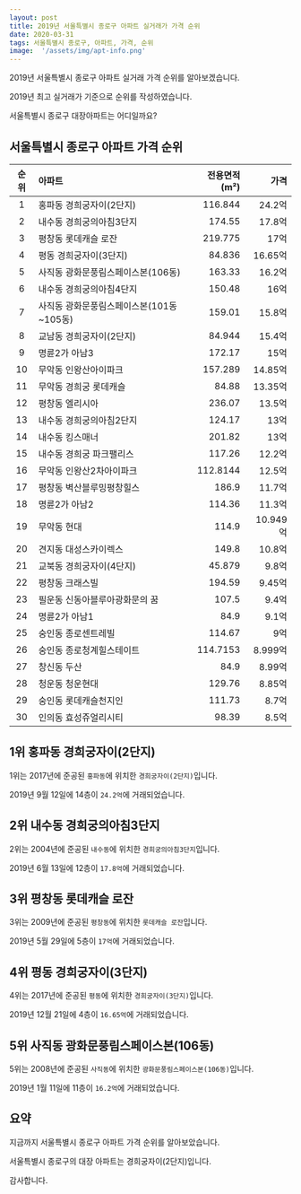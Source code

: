 ```yaml
---
layout: post
title: 2019년 서울특별시 종로구 아파트 실거래가 가격 순위
date: 2020-03-31
tags: 서울특별시 종로구, 아파트, 가격, 순위
image:  '/assets/img/apt-info.png'
---
```


2019년 서울특별시 종로구 아파트 실거래 가격 순위를 알아보겠습니다.

2019년 최고 실거래가 기준으로 순위를 작성하였습니다.

서울특별시 종로구 대장아파트는 어디일까요?

## 서울특별시 종로구 아파트 가격 순위

|순위|아파트|전용면적(m²)|가격|
|:---:|:------|---:|---:|
|1|홍파동 경희궁자이(2단지)|116.844|24.2억|
|2|내수동 경희궁의아침3단지|174.55|17.8억|
|3|평창동 롯데캐슬 로잔|219.775|17억|
|4|평동 경희궁자이(3단지)|84.836|16.65억|
|5|사직동 광화문풍림스페이스본(106동)|163.33|16.2억|
|6|내수동 경희궁의아침4단지|150.48|16억|
|7|사직동 광화문풍림스페이스본(101동~105동)|159.01|15.8억|
|8|교남동 경희궁자이(2단지)|84.944|15.4억|
|9|명륜2가 아남3|172.17|15억|
|10|무악동 인왕산아이파크|157.289|14.85억|
|11|무악동 경희궁 롯데캐슬|84.88|13.35억|
|12|평창동 엘리시아|236.07|13.5억|
|13|내수동 경희궁의아침2단지|124.17|13억|
|14|내수동 킹스매너|201.82|13억|
|15|내수동 경희궁 파크팰리스|117.26|12.2억|
|16|무악동 인왕산2차아이파크|112.8144|12.5억|
|17|평창동 벽산블루밍평창힐스|186.9|11.7억|
|18|명륜2가 아남2|114.36|11.3억|
|19|무악동 현대|114.9|10.949억|
|20|견지동 대성스카이렉스|149.8|10.8억|
|21|교북동 경희궁자이(4단지)|45.879|9.8억|
|22|평창동 크래스빌|194.59|9.45억|
|23|필운동 신동아블루아광화문의 꿈|107.5|9.4억|
|24|명륜2가 아남1|84.9|9.1억|
|25|숭인동 종로센트레빌|114.67|9억|
|26|숭인동 종로청계힐스테이트|114.7153|8.999억|
|27|창신동 두산|84.9|8.99억|
|28|청운동 청운현대|129.76|8.85억|
|29|숭인동 롯데캐슬천지인|111.73|8.7억|
|30|인의동 효성쥬얼리시티|98.39|8.5억|



## 1위 홍파동 경희궁자이(2단지)

1위는 2017년에 준공된 `홍파동`에 위치한 `경희궁자이(2단지)`입니다.

2019년 9월 12일에 14층이 `24.2억`에 거래되었습니다.

<!-- * 카카오맵 - 지도퍼가기 -->
<!-- 1. 지도 노드 -->
<div id="daumRoughmapContainer1585773430217" class="root_daum_roughmap root_daum_roughmap_landing"></div>

<!--
	2. 설치 스크립트
	* 지도 퍼가기 서비스를 2개 이상 넣을 경우, 설치 스크립트는 하나만 삽입합니다.
-->
<script charset="UTF-8" class="daum_roughmap_loader_script" src="https://ssl.daumcdn.net/dmaps/map_js_init/roughmapLoader.js"></script>

<!-- 3. 실행 스크립트 -->
<script charset="UTF-8">
	new daum.roughmap.Lander({
		"timestamp" : "1585773430217",
		"key" : "xr3s",
		"mapWidth" : "320",
		"mapHeight" : "180"
	}).render();
</script>

## 2위 내수동 경희궁의아침3단지

2위는 2004년에 준공된 `내수동`에 위치한 `경희궁의아침3단지`입니다.

2019년 6월 13일에 12층이 `17.8억`에 거래되었습니다.

<!-- * 카카오맵 - 지도퍼가기 -->
<!-- 1. 지도 노드 -->
<div id="daumRoughmapContainer1585773450834" class="root_daum_roughmap root_daum_roughmap_landing"></div>

<!--
	2. 설치 스크립트
	* 지도 퍼가기 서비스를 2개 이상 넣을 경우, 설치 스크립트는 하나만 삽입합니다.
-->
<script charset="UTF-8" class="daum_roughmap_loader_script" src="https://ssl.daumcdn.net/dmaps/map_js_init/roughmapLoader.js"></script>

<!-- 3. 실행 스크립트 -->
<script charset="UTF-8">
	new daum.roughmap.Lander({
		"timestamp" : "1585773450834",
		"key" : "xr3t",
		"mapWidth" : "320",
		"mapHeight" : "180"
	}).render();
</script>

## 3위 평창동 롯데캐슬 로잔

3위는 2009년에 준공된 `평창동`에 위치한 `롯데캐슬 로잔`입니다.

2019년 5월 29일에 5층이 `17억`에 거래되었습니다.

<!-- * 카카오맵 - 지도퍼가기 -->
<!-- 1. 지도 노드 -->
<div id="daumRoughmapContainer1585773491275" class="root_daum_roughmap root_daum_roughmap_landing"></div>

<!--
	2. 설치 스크립트
	* 지도 퍼가기 서비스를 2개 이상 넣을 경우, 설치 스크립트는 하나만 삽입합니다.
-->
<script charset="UTF-8" class="daum_roughmap_loader_script" src="https://ssl.daumcdn.net/dmaps/map_js_init/roughmapLoader.js"></script>

<!-- 3. 실행 스크립트 -->
<script charset="UTF-8">
	new daum.roughmap.Lander({
		"timestamp" : "1585773491275",
		"key" : "xr3w",
		"mapWidth" : "320",
		"mapHeight" : "180"
	}).render();
</script>

## 4위 평동 경희궁자이(3단지)

4위는 2017년에 준공된 `평동`에 위치한 `경희궁자이(3단지)`입니다.

2019년 12월 21일에 4층이 `16.65억`에 거래되었습니다.

<!-- * 카카오맵 - 지도퍼가기 -->
<!-- 1. 지도 노드 -->
<div id="daumRoughmapContainer1585773479458" class="root_daum_roughmap root_daum_roughmap_landing"></div>

<!--
	2. 설치 스크립트
	* 지도 퍼가기 서비스를 2개 이상 넣을 경우, 설치 스크립트는 하나만 삽입합니다.
-->
<script charset="UTF-8" class="daum_roughmap_loader_script" src="https://ssl.daumcdn.net/dmaps/map_js_init/roughmapLoader.js"></script>

<!-- 3. 실행 스크립트 -->
<script charset="UTF-8">
	new daum.roughmap.Lander({
		"timestamp" : "1585773479458",
		"key" : "xr3v",
		"mapWidth" : "320",
		"mapHeight" : "180"
	}).render();
</script>

## 5위 사직동 광화문풍림스페이스본(106동)

5위는 2008년에 준공된 `사직동`에 위치한 `광화문풍림스페이스본(106동)`입니다.

2019년 1월 11일에 11층이 `16.2억`에 거래되었습니다.

<!-- * 카카오맵 - 지도퍼가기 -->
<!-- 1. 지도 노드 -->
<div id="daumRoughmapContainer1585773465233" class="root_daum_roughmap root_daum_roughmap_landing"></div>

<!--
	2. 설치 스크립트
	* 지도 퍼가기 서비스를 2개 이상 넣을 경우, 설치 스크립트는 하나만 삽입합니다.
-->
<script charset="UTF-8" class="daum_roughmap_loader_script" src="https://ssl.daumcdn.net/dmaps/map_js_init/roughmapLoader.js"></script>

<!-- 3. 실행 스크립트 -->
<script charset="UTF-8">
	new daum.roughmap.Lander({
		"timestamp" : "1585773465233",
		"key" : "xr3u",
		"mapWidth" : "320",
		"mapHeight" : "180"
	}).render();
</script>


## 요약

지금까지 서울특별시 종로구 아파트 가격 순위를 알아보았습니다.

서울특별시 종로구의 대장 아파트는 경희궁자이(2단지)입니다.

감사합니다.

